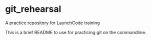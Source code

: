 # git_rehearsal
A practice repository for LaunchCode training

This is a brief README to use for practicing git on the commandline.
